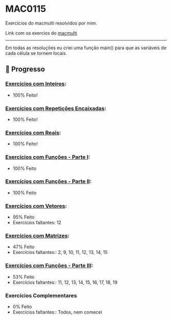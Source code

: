 # MAC0115
Exercícios do macmulti resolvidos por mim.

Link com os exercios do [macmulti](https://www.ime.usp.br/~macmulti/)

---
Em todas as resoluções eu criei uma função main() para que as variáveis de cada célula se tornem locais.


## 📝 Progresso

### [Exercícios com Inteiros](https://github.com/ghurone/mac0115/blob/master/Macmulti/exercicios_com_inteiros.ipynb):

- 100% Feito!

### [Exercícios com Repetições Encaixadas](https://github.com/ghurone/mac0115/blob/master/Macmulti/exercicios_com_repeticoes_encaixadas.ipynb):

- 100% Feito!

### [Exercícios com Reais](https://github.com/ghurone/mac0115/blob/master/Macmulti/exercicios_com_reais.ipynb):

- 100% Feito!

### [Exercícios com Funções - Parte I](https://github.com/ghurone/mac0115/blob/master/Macmulti/exercicios_com_funcoes_1.ipynb):

- 100% Feito

### [Exercícios com Funções - Parte II](https://github.com/ghurone/mac0115/blob/master/Macmulti/exercicios_com_funcoes_2.ipynb):

- 100% Feito

### [Exercícios com Vetores](https://github.com/ghurone/mac0115/blob/master/Macmulti/exercicios_com_vetores.ipynb):

- 95% Feito
- Exercícios faltantes: 12

### [Exercícios com Matrizes](https://github.com/ghurone/mac0115/blob/master/Macmulti/exercicios_com_matrizes.ipynb):

- 47% Feito
- Exercícios faltantes:: 2, 9, 10, 11, 12, 13, 14, 15

### [Exercícios com Funções - Parte III](https://github.com/ghurone/mac0115/blob/master/Macmulti/exercicios_com_funcoes_3.ipynb):

- 53% Feito
- Exercícios faltantes:: 11, 12, 13, 14, 15, 16, 17, 18, 19

### Exercícios Complementares

- 0% Feito
- Exercícios faltantes:: Todos, nem comecei
